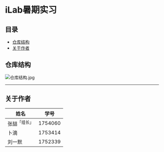 # iLab暑期实习

## 目录

- [仓库结构](#仓库结构)
- [关于作者](#关于作者)

<a name="仓库结构"></a>

## 仓库结构

![仓库结构.jpg](https://upload-images.jianshu.io/upload_images/12014150-57cd46c38a5c973b.jpg?imageMogr2/auto-orient/strip%7CimageView2/2/w/1240)



            
-----
<a name="关于作者"></a>

## 关于作者

| 姓名                    | 学号    |
| ----------------------- | ------- |
| 张喆<sup>「组长」</sup> | 1754060 |
| 卜滴                    | 1753414 |
| 刘一默                  | 1752339 |
